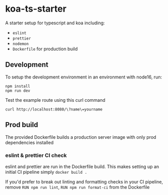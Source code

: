 # koa-ts-starter
A starter setup for typescript and koa including:
- `eslint`
- `prettier`
- `nodemon`
- `Dockerfile` for production build

## Development
To setup the development environment in an environment with node16, run:
```
npm install
npm run dev
```

Test the example route using this curl command
```
curl http://localhost:8080/\?name\=yourname
```


## Prod build
The provided Dockerfile builds a production server image with only prod dependencies installed

### eslint & prettier CI check
eslint and prettier are run in the Dockerfile build. This makes setting up an initial CI pipeline simply `docker build .`

If you'd prefer to break out linting and formatting checks in your CI pipeline, remove `RUN npm run lint`, `RUN npm run format-ci` from the Dockerfile